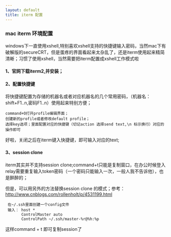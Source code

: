```yaml
---
layout: default
title: iterm 配置
---
```

### mac iterm 环境配置
windows下一直使用xshell,特别喜欢xshell支持的快捷键输入密码，当然mac下有破解版的secureCRT，但是蛋疼的界面看起来太杂乱了，还是iterm使用起来精简清晰；习惯了使用xshell，当然需要把iterm配置成xshell工作模式啦
#### 1、官网下载iterm2,并安装；
#### 2、配置快捷键

将快捷键配置为存储的机器名或者对应机器名的几个常用密码，（机器名：shift+F1..n,密码F1..n）使用起来特别方便；

	command+O打开profile编辑界面；	
	创建新的profile或者修改default profile；
	选择key选项；里面配置对应的快捷键（切记action 选择send text,\n 标示换行）对应的操作即可
	
好啦，关闭之后在iterm键入快捷键，即可输入对应的text;

#### 3、session clone
iterm其实并不支持session clone;command+t只能是复制窗口，在办公时候登入relay需要重复输入token密码（一个密码只能输入一次，一般人我不告诉他），也是醉醉的；

但是，可以用另外的方法替换session clone 的模式；参考：http://www.cnblogs.com/rollenholt/p/4531199.html

     在~/.ssh里面创建一个config文件
     输入： host *
           ControlMaster auto
           ControlPath ~/.ssh/master-%r@%h:%p
           
这样command + t 即可复制session了
